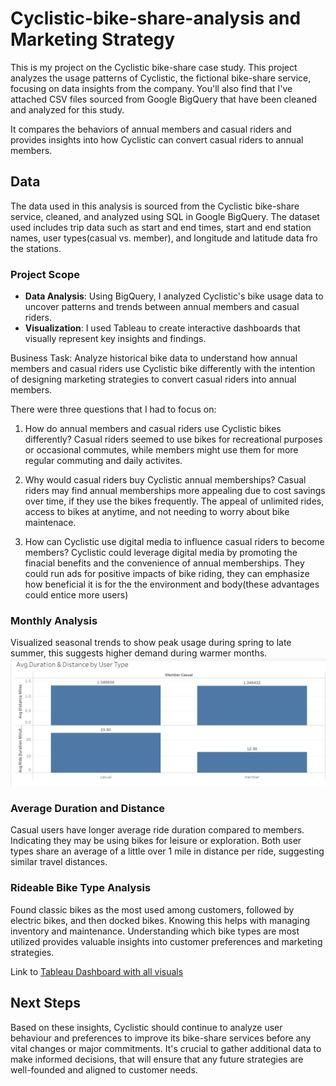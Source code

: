 # Cyclistic-bike-share-analysis and Marketing Strategy

This is my project on the Cyclistic bike-share case study. This project analyzes the usage patterns of Cyclistic, the fictional bike-share service, focusing on data insights from the company. You'll also find that I've attached CSV files sourced from Google BigQuery that have been cleaned and analyzed for this study.

It compares the behaviors of annual members and casual riders and provides insights into how Cyclistic can convert casual riders to annual members.

## Data
 The data used in this analysis is sourced from the Cyclistic bike-share service, cleaned, and analyzed using SQL in Google BigQuery. The dataset used includes trip data such as start and end times, start and end station names, user types(casual vs. member), and longitude and latitude data fro the stations. 
### Project Scope

-   **Data Analysis**: Using BigQuery, I analyzed Cyclistic's bike usage data to uncover patterns and trends between annual members and casual riders.
-   **Visualization**: I used Tableau to create interactive dashboards that visually represent key insights and findings.
  
Business Task: Analyze historical bike data to understand how annual members and casual riders use Cyclistic bike differently with the intention of designing marketing strategies to convert casual riders into annual members.


There were three questions that I had to focus on:
1. How do annual members and casual riders use Cyclistic bikes differently?
   Casual riders seemed to use bikes for recreational purposes or occasional commutes, while members might use them for more regular commuting and daily activites.
   
3. Why would casual riders buy Cyclistic annual memberships?
   Casual riders may find annual memberships more appealing due to cost savings over time, if they use the bikes frequently. The appeal of unlimited rides, access to bikes at anytime, and not needing to worry about bike maintenace. 
   
5. How can Cyclistic use digital media to influence casual riders to become members?
   Cyclistic could leverage digital media by promoting the finacial benefits and the convenience of annual memberships. They could run ads for positive impacts of bike riding, they can emphasize how beneficial it is for the the environment and body(these advantages could entice more users) 

### Monthly Analysis

Visualized seasonal trends to show peak usage during spring to late summer, this suggests higher demand during warmer months. 
![Monthly Analysis](https://github.com/lychialy/Cyclistic-bike-share-analysis/blob/main/2024-07-01.png?raw=true)


### Average Duration and Distance

Casual users have longer average ride duration compared to members. Indicating they may be using bikes for leisure or exploration. Both user types share an average of a little over 1 mile in distance per ride, suggesting similar travel distances. 

### Rideable Bike Type Analysis

Found classic bikes as the most used among customers, followed by electric bikes, and then docked bikes. Knowing this helps with managing inventory and maintenance. Understanding which bike types are most utilized provides valuable insights into customer preferences and marketing strategies.

Link to [Tableau Dashboard with all visuals](https://public.tableau.com/views/CyclisticCaseStudyCapstone_17196371711750/Dashboard1?:language=en-US&:sid=&:display_count=n&:origin=viz_share_link)

## Next Steps

Based on these insights, Cyclistic should continue to analyze user behaviour and preferences to improve its bike-share services before any vital changes or major commitments. It's crucial to gather additional data to make informed decisions, that will ensure that any future strategies are well-founded and aligned to customer needs. 



